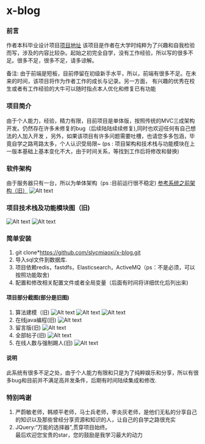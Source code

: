 # x-blog
### 前言
作者本科毕业设计项目[项目地址](http://106.12.103.164:8080/x-blog/tLinkInfo/portal)
该项目是作者在大学时纯粹为了兴趣和自我检验而写，涉及的内容比较杂。起始之初完全自学，没有工作经验，所以写的很多不足。很多不足，很多不足，请多谅解。

备注: 由于前端是短板，目前停留在初级新手水平，所以，前端有很多不足。在未来的时间，该项目将作为作者工作的成长与记录。另一方面，
有兴趣的优秀在校生或者有工作经验的大牛可以随时指点本人优化和修复已有功能

### 项目简介
由于个人能力，经验，精力有限，目前项目是单体版，按照传统的MVC三成架构开发。仍然存在许多未修复的bug（后续陆陆续续修复),同时也欢迎任何有自己想法的人加入开发
，另外，如果该项目有许多问题需要吐槽，也请您多多包涵，毕竟自学之路弯路太多，个人认识受局限~
(ps : 项目架构和技术栈与功能模块在上一版本基础上基本变化不大，由于时间关系，等找到工作后将修改和替换)

### 软件架构
由于服务器只有一台，所以为单体架构（ps :目前运行很不稳定)
[参考系统之前架构（旧）](https://slycmiaoxi.github.io/2018/03/10/sys_1/#more)
![Alt text](/img/1.png)

### 项目技术栈及功能模块图（旧)
![Alt text](/img/2.png)
![Alt text](/img/1.jpg)

### 简单安装
1.  git clone*https://github.com/slycmiaoxi/x-blog.git <br/>
2.  导入sql文件到数据库.<br/>
3.  项目依赖redis，fastdfs，Elasticsearch，ActiveMQ（ps：不是必须，可以按照功能取舍)<br/>
4.  配置和修改相关配置文件或者全局变量（后面有时间将详细优化后列出来)

#### 项目部分截图(部分是旧图)
1.  算法建模（旧)
![Alt text](/img/3.jpg)
![Alt text](/img/4.jpg)
![Alt text](/img/5.jpg)
2.  在线java编程(旧)
![Alt text](/img/6.jpg)
3.  留言版(旧)
![Alt text](/img/9.jpg)
4.  全部帖子(旧)
![Alt text](/img/10.jpg)
5.  在线人数与强制踢人(旧)
![Alt text](/img/18.jpg)

#### 说明
此系统有很多不足之处，由于个人能力有限和只是为了纯粹娱乐和分享，所以有很多bug和目前并不满足高并发条件，后期有时间陆续集成和修改.

### 特别鸣谢
1.  严蔚敏老师，韩顺平老师，马士兵老师，李炎灰老师，是他们无私的分享自己的知识以及那些曾经分享资源和知识的人，让自己的自学之路很充实
2.  JQuery:“万能的选择器”,贯穿项目始终。<br/>
最后欢迎您宝贵的star，您的鼓励是我学习最大的动力